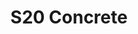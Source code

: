 ---
title: S20 Concrete
permalink: "/teams/concrete"
teamslug: concrete
members:
- Mike Zgoda (Captain)
- Bryan Sanders (QB)
- Fatima Anwar
- Alex D'Agostino
- Joshua Estryn
- Adam Gang
- Peter Pham
- Aaron Ross
- Garrett Schiponi
- Edward Smith
- Mike Stavely
- Nicholas Vucovich
- Craig Woodside
teamid: 7109
name: S20 Concrete
division: ''
---